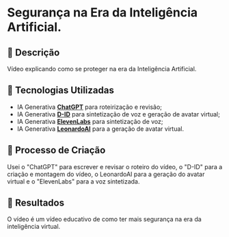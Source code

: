 # Segurança na Era da Inteligência Artificial.

## 📒 Descrição
Vídeo explicando como se proteger na era da Inteligência Artificial.

## 🤖 Tecnologias Utilizadas
- IA Generativa **[ChatGPT](https://chat.openai.com)** para roteirização e revisão;
- IA Generativa **[D-ID](https://www.d-id.com)** para sintetização de voz e geração de avatar virtual;
- IA Generativa **[ElevenLabs]([https://elevenlabs.io/app])** para sintetização de voz;
- IA Generativa **[LeonardoAI]([https://app.leonardo.ai/])** para a geração de avatar virtual.

## 🧐 Processo de Criação
Usei o "ChatGPT" para escrever e revisar o roteiro do vídeo, o "D-ID" para a criação e montagem do vídeo, o LeonardoAI para a geração do avatar virtual e o "ElevenLabs" para a voz sintetizada.


## 🚀 Resultados
O vídeo é um vídeo educativo de como ter mais segurança na era da inteligência virtual.


